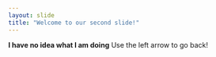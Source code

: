 ```yaml
---
layout: slide
title: "Welcome to our second slide!"
---
```

__I have no idea what I am doing__
Use the left arrow to go back!
